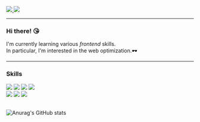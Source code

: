 <!-- Header -->

<a href="mailto:borderline0px@gmail.com" target="_blank">
  <img src="https://img.shields.io/badge/borderline0px@gmail.com-EA4335?style=flat-square&logo=gmail&logoColor=white"/>
</a>
<a href="https://www.notion.so/GO-3761c24a3e824deeb77b05f7567de108" target="_blank">
  <img src="https://img.shields.io/badge/Notion-000000?style=flat-square&logo=notion&logoColor=white"/>
</a>

<!-- About me -->
---
### Hi there! 😘
I'm currently learning various *frontend* skills.   
In particular, I'm interested in the web optimization.🕶

---

<!-- Skills -->
### Skills

<div>
  <img src="https://img.shields.io/badge/HTML-E34F26?style=flat-square&logo=html5&logoColor=white"/>
  <img src="https://img.shields.io/badge/CSS-1572B6?style=flat-square&logo=css3&logoColor=white"/>
  <img src="https://img.shields.io/badge/JavaScript-F7DF1E?style=flat-square&logo=javascript&logoColor=white"/>
  <img src="https://img.shields.io/badge/TypeScript-3178C6?style=flat-square&logo=typescript&logoColor=white"/>
</div>
<div>
  <img src="https://img.shields.io/badge/React-61DAFB?style=flat-square&logo=react&logoColor=white"/>
  <img src="https://img.shields.io/badge/Three.js-000000?style=flat-square&logo=three.js&logoColor=white"/>
  <img src="https://img.shields.io/badge/Blender-F5792A?style=flat-square&logo=blender&logoColor=white"/>
</div>
</br>

![Anurag's GitHub stats](https://github-readme-stats.vercel.app/api?username=Hwajiin&show_icons=true&theme=outrun)
